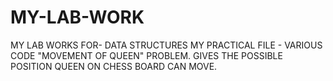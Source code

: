 # MY-LAB-WORK
MY LAB WORKS FOR- DATA STRUCTURES
MY PRACTICAL FILE - VARIOUS CODE
"MOVEMENT OF QUEEN" PROBLEM. GIVES THE POSSIBLE POSITION QUEEN ON CHESS BOARD CAN MOVE.
